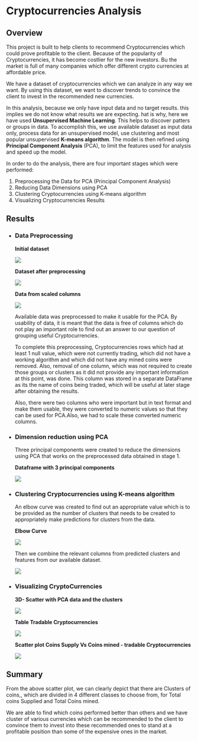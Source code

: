 # **Cryptocurrencies Analysis**

## **Overview**
This project is built to help clients to recommend Cryptocurrencies which could prove profitable to the client.
Because of the popularity of Cryptocurrencies, it has become costlier  for the new investors. Bu the market is full of many companies which offer different crypto currencies at affordable price. 

We have a dataset of cryptocurrencies which we can analyze in any way we want. By using this dataset, we want to discover trends to convince the client to invest in the recommended new currencies.

In this analysis, because we only have input data and no target results. this implies we do not know what results we are expecting. hat is why, here we have used **Unsupervised Machine Learning**. This helps to discover patters or groups in data. To accomplish this, we use available dataset as input data only, process data for an unsupervised model, use clustering and most popular unsupervised **K-means algorithm**. The model is then refined using **Principal Component Analysis** (PCA), to limit the features used for analysis and speed up the model.

In order to do the analysis, there are four important stages which were performed:

1. Preprocessing the Data for PCA (Principal Component Analysis)
2. Reducing Data Dimensions using PCA
3. Clustering Cryptocurrencies using K-means algorithm
4. Visualizing Cryptocurrencies Results
## **Results**

- ### **Data Preprocessing**

    **Initial dataset**

    ![](https://github.com/kirtibhandari/Cryptocurrencies/blob/main/Resources/initial_dataset.png)

    **Dataset after preprocessing**

    ![](https://github.com/kirtibhandari/Cryptocurrencies/blob/main/Resources/preprocessed_dataset.png)

    **Data from scaled columns**

    ![](https://github.com/kirtibhandari/Cryptocurrencies/blob/main/Resources/data_standardization.png)


     Available data was preprocessed to make it usable for the PCA. By usability of data, it is meant that the data is free of columns which do not play an important role to find out an answer to our question of grouping useful Cryptocurrencies. 

    To complete this preprocessing, Cryptocurrencies rows which had at least 1 null value, which were not currently trading, which did not have a working algorithm and which did not have any mined coins were removed. Also, removal of one column, which was not required to create those groups or clusters as it did not provide any important information at this point, was done. This column was stored in a separate DataFrame as its the name of coins being traded, which will be useful at later stage after obtaining the results. 

    Also, there were two columns who were important but in text format and make them usable, they were converted to numeric values so that they can be used for PCA.Also, we had to scale these converted numeric columns.

 - ### **Dimension reduction using PCA**

    Three principal components were created to reduce the dimensions using PCA that works on the preprocessed data obtained in stage 1.

    **Dataframe with 3 principal components**

    ![](https://github.com/kirtibhandari/Cryptocurrencies/blob/main/Resources/pca_components.png)

- ### **Clustering Cryptocurrencies using K-means algorithm**

    An elbow curve was created to find out an appropriate value which is to be provided as the number of clusters that needs to be created to appropriately make predictions for clusters from the data.

    **Elbow Curve**

    ![](https://github.com/kirtibhandari/Cryptocurrencies/blob/main/Resources/elbow_curve.png)

    Then we combine the relevant columns from predicted clusters and features from our available dataset.

    ![](https://github.com/kirtibhandari/Cryptocurrencies/blob/main/Resources/predicted_clusters.png)


- ### **Visualizing CryptoCurrencies**

    **3D- Scatter with PCA data and the clusters**

    ![](https://github.com/kirtibhandari/Cryptocurrencies/blob/main/Resources/3_D_Scatter_plot.png)

    **Table Tradable Cryptocurrencies**

    ![](https://github.com/kirtibhandari/Cryptocurrencies/blob/main/Resources/tradable_currencies.png)

    **Scatter plot Coins Supply Vs Coins mined - tradable Cryptocurrencies**

    ![](https://github.com/kirtibhandari/Cryptocurrencies/blob/main/Resources/final_plot.png)


## **Summary**
From the above scatter plot, we can clearly depict that there are Clusters of coins,, which are divided in 4 different classes to choose from, for Total coins Supplied and Total Coins mined. 

We are able to find which coins performed better than others and we have cluster of various currencies which can be recommended to the client to convince them to invest into these recommended ones to stand at a profitable position than some of the expensive ones in the market.
